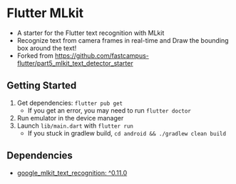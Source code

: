 # Flutter MLkit

- A starter for the Flutter text recognition with MLkit
- Recognize text from camera frames in real-time and Draw the bounding box around the text!
- Forked from https://github.com/fastcampus-flutter/part5_mlkit_text_detector_starter

## Getting Started

1. Get dependencies: `flutter pub get` 
   - If you get an error, you may need to run `flutter doctor`
2. Run emulator in the device manager
3. Launch `lib/main.dart` with `flutter run`
   - If you stuck in gradlew build, `cd android && ./gradlew clean build`


## Dependencies

- [google_mlkit_text_recognition: ^0.11.0](https://pub.dev/packages/google_mlkit_text_recognition)
